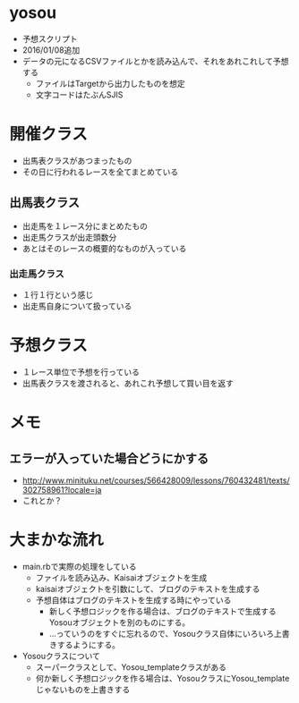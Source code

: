 # yosou
- 予想スクリプト
- 2016/01/08追加
- データの元になるCSVファイルとかを読み込んで、それをあれこれして予想する
    - ファイルはTargetから出力したものを想定
    - 文字コードはたぶんSJIS

# 開催クラス
- 出馬表クラスがあつまったもの
- その日に行われるレースを全てまとめている

## 出馬表クラス
- 出走馬を１レース分にまとめたもの
- 出走馬クラスが出走頭数分
- あとはそのレースの概要的なものが入っている

### 出走馬クラス
- １行１行という感じ
- 出走馬自身について扱っている

# 予想クラス
- １レース単位で予想を行っている
- 出馬表クラスを渡されると、あれこれ予想して買い目を返す

# メモ
## エラーが入っていた場合どうにかする
- http://www.minituku.net/courses/566428009/lessons/760432481/texts/302758961?locale=ja
- これとか？

# 大まかな流れ
- main.rbで実際の処理をしている
    - ファイルを読み込み、Kaisaiオブジェクトを生成
    - kaisaiオブジェクトを引数にして、ブログのテキストを生成する
    - 予想自体はブログのテキストを生成する時にやっている
        - 新しく予想ロジックを作る場合は、ブログのテキストで生成するYosouオブジェクトを別のものにする。
        - …っていうのをすぐに忘れるので、Yosouクラス自体にいろいろ上書きするようにする。
- Yosouクラスについて
    - スーパークラスとして、Yosou_templateクラスがある
    - 何か新しく予想ロジックを作る場合は、YosouクラスにYosou_templateじゃないものを上書きする